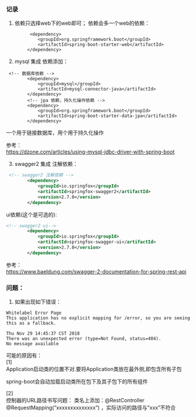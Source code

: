 
### 记录
1. 依赖只选择web下的web即可；
依赖会多一个web的依赖：
```
         <dependency>
            <groupId>org.springframework.boot</groupId>
            <artifactId>spring-boot-starter-web</artifactId>
        </dependency>
```

2. mysql 集成
依赖添加：
```
 <!-- 数据库依赖 -->
        <dependency>
            <groupId>mysql</groupId>
            <artifactId>mysql-connector-java</artifactId>
        </dependency>
        <!-- jpa 依赖，持久化操作依赖 -->
        <dependency>
            <groupId>org.springframework.boot</groupId>
            <artifactId>spring-boot-starter-data-jpa</artifactId>
        </dependency>
```
一个用于链接数据库，用个用于持久化操作

参考：  
https://dzone.com/articles/using-mysql-jdbc-driver-with-spring-boot

3. swagger2 集成
注解依赖：
```xml
 <!-- swagger2 注解依赖 -->
        <dependency>
            <groupId>io.springfox</groupId>
            <artifactId>springfox-swagger2</artifactId>
            <version>2.7.0</version>
        </dependency>
```
ui依赖(这个是可选的):
```xml
<!-- swagger2 ui-->
        <dependency>
            <groupId>io.springfox</groupId>
            <artifactId>springfox-swagger-ui</artifactId>
            <version>2.7.0</version>
        </dependency>
```

参考：   
https://www.baeldung.com/swagger-2-documentation-for-spring-rest-api













### 问题：

1. 如果出现如下错误：

```
Whitelabel Error Page
This application has no explicit mapping for /error, so you are seeing this as a fallback.

Thu Nov 29 14:45:37 CST 2018
There was an unexpected error (type=Not Found, status=404).
No message available
```
可能的原因有：  
[1]  
Application启动类的位置不对.要将Application类放在最外侧,即包含所有子包

spring-boot会自动加载启动类所在包下及其子包下的所有组件    

[2]  
控制器的URL路径书写问题：
类名上添加：@RestController
@RequestMapping(“xxxxxxxxxxxxxx”) ，实际访问的路径与”xxx”不符合